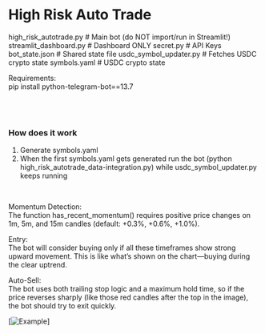 # High Risk Auto Trade
  
high_risk_autotrade.py                # Main bot (do NOT import/run in Streamlit!)
streamlit_dashboard.py                # Dashboard ONLY
secret.py                             # API Keys
bot_state.json                        # Shared state file
usdc_symbol_updater.py                # Fetches USDC crypto state
symbols.yaml                          # USDC crypto state

Requirements:  
pip install python-telegram-bot==13.7  
  <br />  
  <br />

### How does it work
1. Generate symbols.yaml  
2. When the first symbols.yaml gets generated run the bot (python high_risk_autotrade_data-integration.py) while usdc_symbol_updater.py keeps running  
  
  <br />

Momentum Detection:  
The function has_recent_momentum() requires positive price changes on 1m, 5m, and 15m candles (default: +0.3%, +0.6%, +1.0%).
  <br />

Entry:  
The bot will consider buying only if all these timeframes show strong upward movement. This is like what’s shown on the chart—buying during the clear uptrend.
  <br />

Auto-Sell:  
The bot uses both trailing stop logic and a maximum hold time, so if the price reverses sharply (like those red candles after the top in the image), the bot should try to exit quickly.
  <br />

[![Example](https://i.imgur.com/7oMaPLM.jpeg)]